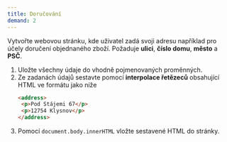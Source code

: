 ```yaml
---
title: Doručování
demand: 2
---
```


Vytvořte webovou stránku, kde uživatel zadá svoji adresu například pro účely doručení objednaného zboží. Požaduje **ulici**, **číslo domu**, **město** a **PSČ**.

1. Uložte všechny údaje do vhodně pojmenovaných proměnných.
1. Ze zadanách údajů sestavte pomocí **interpolace řetězeců** obsahující HTML ve formátu jako níže
   ```html
   <address>
   	<p>Pod Stájemi 67</p>
   	<p>12754 Klysnov</p>
   </address>
   ```
1. Pomocí `document.body.innerHTML` vložte sestavené HTML do stránky.
